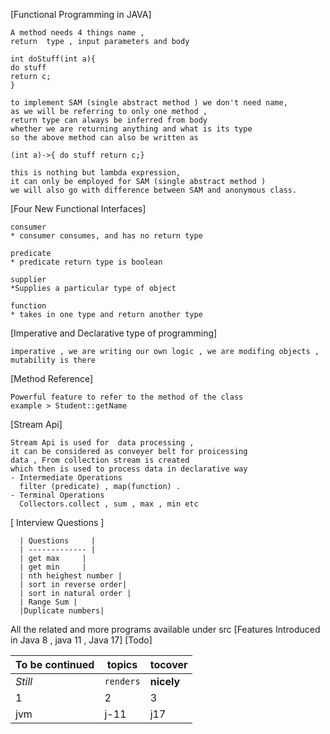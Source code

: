 [Functional Programming in JAVA]

    A method needs 4 things name ,
    return  type , input parameters and body

    int doStuff(int a){ 
    do stuff 
    return c; 
    }

    to implement SAM (single abstract method ) we don't need name,
    as we will be referring to only one method ,
    return type can always be inferred from body
    whether we are returning anything and what is its type
    so the above method can also be written as

    (int a)->{ do stuff return c;}

    this is nothing but lambda expression,
    it can only be employed for SAM (single abstract method )
    we will also go with difference between SAM and anonymous class.

[Four New Functional Interfaces]

    consumer
    * consumer consumes, and has no return type

    predicate
    * predicate return type is boolean

    supplier 
    *Supplies a particular type of object

    function
    * takes in one type and return another type

   


[Imperative and Declarative type of programming]

    imperative , we are writing our own logic , we are modifing objects , mutability is there 

   
[Method Reference]

    Powerful feature to refer to the method of the class
    example > Student::getName

[Stream Api]

    Stream Api is used for  data processing , 
    it can be considered as conveyer belt for proicessing 
    data , From collection stream is created 
    which then is used to process data in declarative way 
    - Intermediate Operations
      filter (predicate) , map(function) .
    - Terminal Operations
      Collectors.collect , sum , max , min etc

[ Interview Questions ]

      | Questions     | 
      | ------------- |
      | get max     | 
      | get min     | 
      | nth heighest number |
      | sort in reverse order|
      | sort in natural order |
      | Range Sum |
      |Duplicate numbers|

All the related and more programs available under src
[Features Introduced in Java 8 , java 11 , Java 17]
[Todo]

To be continued | topics    | tocover
--- |-----------| ---
*Still* | `renders` | **nicely**
1 | 2         | 3
jvm| j-11      |j17


      